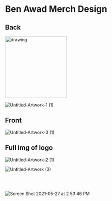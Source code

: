 # Ben Awad Merch Design

## Back
<img src="Untitled-Artwork-1 (1)" alt="drawing" width="200"/>

![Untitled-Artwork-1 (1)](https://user-images.githubusercontent.com/17814498/120240517-bcfe5200-c22e-11eb-8c2e-d0441e0df846.png)

## Front

![Untitled-Artwork-3 (1)](https://user-images.githubusercontent.com/17814498/120240531-c7b8e700-c22e-11eb-9620-ad111ad1ded3.png)

## Full img of logo

![Untitled-Artwork-2 (1)](https://user-images.githubusercontent.com/17814498/120240538-ce475e80-c22e-11eb-9d38-6a28819478b4.png)

![Untitled-Artwork (3)](https://user-images.githubusercontent.com/17814498/119909176-43aaea80-bf22-11eb-8869-83c54dc1159a.jpg)

<br></br>

![Screen Shot 2021-05-27 at 2 53 46 PM](https://user-images.githubusercontent.com/17814498/119909196-4e657f80-bf22-11eb-9d8b-ba40204c3baa.png)


